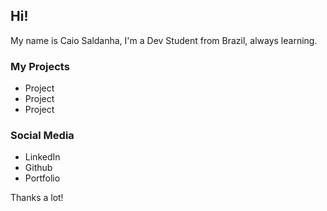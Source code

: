 ## Hi!

My name is Caio Saldanha, I'm a Dev Student from Brazil, always learning.

### My Projects
- Project
- Project
- Project

### Social Media
- LinkedIn
- Github
- Portfolio

Thanks a lot!
